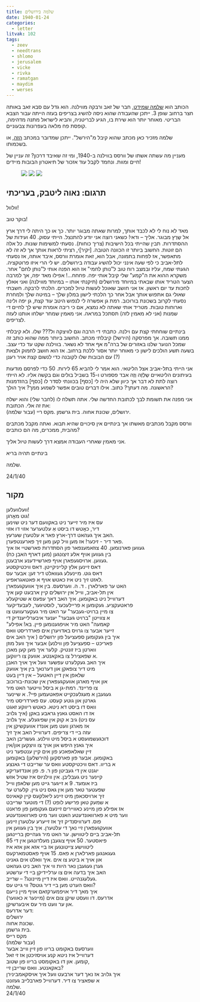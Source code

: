 ```yaml
---
title: שלמה בירושלים
date: 1940-01-24
categories:
  - letter
litvak: 102
tags:
  - zeev
  - needtrans
  - shlomo
  - jerusalem
  - vicke
  - rivka
  - ramatgan
  - maydim
  - werses
---
```


הכותב הוא [שלמה שמידט](https://photos.app.goo.gl/czaBMuwosehh2KYc7),
חבר של זאב ורבקה מווילנה.
הוא גדל עם סבא זאב באותה חצר ברחוב שופן 3.
ייתכן שהעבודה שהוא ניסה להשיג בצריפים בעזה הייתה עבור הצבא הבריטי.
מאוחר יותר הוא שירת בו, הגיע לבריטניה, והביא לישראל מתנה מדהימה,
קופסת פח מלאה בעפרונות צבעוניים.

שלמה מזכיר כאן מכתב שהוא קיבל מ"הירשל".
ייתכן שמדובר במכתב [הזה](https://dankenigsberg.github.io/pupko-papers/letter/1940/06/01/hirsch-porudominski/), או בשכמותו.

מעניין מה עשתה אשתו של וורסס בווילנה ב-1940, ומי זה שאיבד דרכון?
זה עניין של חיים ומוות.
ונחמד לקבל עוד אזכור של תיאטרון הבובות מיידים!

<figure class="half">
    <a  href="/pupko-papers/assets/images/1940-01-24-shlomo-1.jpg">
    <img src="/pupko-papers/assets/images/1940-01-24-shlomo-1.jpg"></a>
    <a  href="/pupko-papers/assets/images/1940-01-24-shlomo-2.jpg">
    <img src="/pupko-papers/assets/images/1940-01-24-shlomo-2.jpg"></a>
    <a  href="/pupko-papers/assets/images/1940-01-24-shlomo-3.jpg">
    <img src="/pupko-papers/assets/images/1940-01-24-shlomo-3.jpg"></a>
</figure>

## תרגום: נאוה ליטבק, בעריכתי

וולוול!

בוקר טוב!

מאד לא נוח לי לא לכבד אותך, למרות שאתה מבוגר יותר. כך או כך היתה לי דרך ארץ אל שֶרֶץ
מבוגר. אליך – ודאי! כשאני רוצה אני יודע להתנצל. הייתי עסוק. 40 ועידות של ההסתדרות. תבין
שהייתי בכל הישיבות (צריך כוחות). נסעתי למשימות שונות.
כל אלה הם זוטות. החשוב ביותר זו הכוונה הטובה. [יקיר]י, רציתי לראות אותך אך לא זה לא
מתאפשר, אז לפחות בתמונה, אבל הוא, זאת אומרת וורסס, איבד אותה, אז נסעתי לתל-אביב כי
לפי שעה אינני יכול להשיג עבודה בירושלים. יש לי הרי איזו פרוטקציה. הגעתי שמח, עליז ובמצב
רוח טוב ל"נותן לחמי" אז הוא הפנה אותי ל"נותן לחם" אחר. משקרא ההוא את ה"קמע" שלי קיבל
אותי יפה. פחחח...! אפילו מאד יפה, אך למרבה הצער הטריד אותו שבאתי במיוחד מירושלים
(תיקנתי אותו – במיוחד מווילנה) ואני אאלץ לחכות עד יום ראשון. אז אני חושב שאוכל לעשות טיול
למכרים. הלכתי לרבקה. חשבתי שאולי גם אתפוש אותך אבל אחר כך הלכתי לישון במלון שלך –
במיטה שלך ולמחרת נסעתי לקרוב בשכונת בורוכוב. רמת גן אפשרה לי לנפוש היטב עוד
קצת, גן יפה ולינה וארוחות טובות. מטריד אותי שאתה לא נמצא, אם כי ריבה אומרת שיש לך
לחיים די שמנות (אני לא מאמין לזה) תסתכל במראה. אני מאמין שמחר ישלחו אותנו לעזה לצריפים.

בינתיים שוחחתי קצת עם וילנה. כתבתי די הרבה וגם לוויצקה ול??? שלו. ולא קיבלתי ממנו
תשובה. אך מפרסקה (הירשל) קיבלתי מכתב. החשוב ביותר ממה שהוא כותב זה שמכל הנוער שלנו
באזורים של ברה"מ אף אחד לא נשאר. בווילנה שקט עד כדי עצב. בשעה תשע הולכים לישון כי
מאוחר יותר אסור ללכת ברחוב. אז הוא חושב לחמוק ולצאת עם הבובות שלו לקובנה כדי לנשום
קצת אויר רענן (?)

אני הייתי בתל-אביב אצל הליטאי. הוא אמר לי להביא 65 לירות. 50 כדי לפרסם מודעות בעיתונים
הליטאיים שֶלְזֶה וְזֶה אבד פספורט ו-15 בשביל בולים וגם בקשה אליו. לא הייתי רוצה לתת לא דבר
אך  כיוון שלא היה לי [כסף] בכוונתי לסדר לו [כסף] בהזדמנות הראשונה. מה דעתך? כתוב.
אילו דברים טובים אפשר לשמוע ממך? איך הולך?

אני מפנה את תשומת לבך לכתובת החדשה שלי. אתה תשלח לו (לחבר שלי) והוא ישלח את זה אלי.
הכתובת:  
ירושלים, שכונת אחוה. בית גרשמן .מקס ריי (עבור שלמה).  

וורסס מקבל מכתבים מאשתו אך בינתיים אין סיכויים שהיא תבוא. ואתה מקבל מכתבים מהבית, 
ממכרים, מה הם כותבים?

אני מאמין שאחרי העבודה אמצא דרך לעשות טיול אליך.

בינתיים תהיה בריא

שלמה.

24/1/40

## מקור

וועלוועלען!  
גוט מאׇרגן!  
עס איז מיר זייער ניט באקוועם דער ניט שוינען  
דיר, כאׇטש דו ביסט אַ עלטערער אזוי דו אזוי  
האב איך געהאט דרך-ארץ פאר א עלטערן שערעץ.  
פאר דיר - זיכער! אז מען וויל קען מען זיך פארענטפערן.  
געווען פארנומען. 40 צוזאמענפאר פון הסתדרות פארשטיי אז איך  
בין געווען אויף אלע זיצונגען (מען דארף האבן כח)  
געווען. ארויסגעפארן אויף פארשיידענע ארבעטן.  
דאס זײנען אלץ קלייניקייטן. דאס וויכטיקסטע  
דאס גוט. מיינעלע געוואלט דיר זען: אבער עס  
לאזט זיך ניט איז כאטש אויף א פאטאגראפיע.  
האט ער פארלארן . ד. ה. ווערסעס. בין איך אוועקגעפארן  
אין תל-אביב, ווײל אין ירושלים קיין ארבעט קען איך  
דערווײל ניט באקומען. איך האב דאך עפעס א שטיקעלע  
פראטעקציע. געקומען א פרײלעכער, לוסטיגער, לעבעדיקער  
צו מײן ברויט-געבער" ער האט מיר געקערעוועט צו  
 א צווײטן "ברויט געבער"  יענער איבערלייענדיק די  
"קאמעה" האט מיר אויפגענומען פיין. בא! אפילע  
 זייער אבער צו גרויס באדויערן אים פארדריסט וואס  
איך בין געקומען ספעציעל פון ירושלים ( איך האב אים  
פאריכט – ספעציעל פון ווילנע) אבער איך וועל מוזן  
ווארטן ביז זונטיק. קלער איך מען קען מאכן  
א שפאצירל צו באקאנטע. אוועק צו ריווקען.  
איך האב געקלערט עפשער וועל איך אויך האבן  
מיט דיר צופאקן און דערנאך בין איך אוועק  
שלאפן אין דײן האטעל – אין דײן בעט  
און אויף מארגן אוועקגעפארן אין שכונת-בורוכוב  
צו פרײנד. רמת-גן א ביסל ווײטער האט מיר  
געגעבן א מעגלעכקײט אפאטעמען פײ?. א שיינער  
גארטן און גוטע קעסט. עס פארדריסט מיר  
וואס דו ביסט דא ניטא. כאטש ריווקע זאגט  
אז דו האסט גאנץ גראבע באקן (איך גלויב  
עס ניט) גיב א קוק אין שפיגעלע. איך גלויב  
אז מארגן וועט מען אונדז אוועקשיקן אין  
עזה בײ די צריפים. דערווײל האב איך זיך  
דוכגעשמועסט א ביסל מיט ווילנע. געשריבן האב  
איך גאנץ היפש און אויך צו וויצקען און/אין  
זײן שאלאפאכע פון אים קײן ענטפער ניט  
באקומען. אבער פון פארסקען (הירשלען) באקומען  
א בריוו. דאס וויכטיקסטע וואס ער שרײבט די גאנצע  
יוגנט אין די געביטן פון ר. פ. פון אונדזעריקע  
קײנער ניט געבליבן. אין ווילניוס איז שטיל אזש  
ביז אומעד. 9 א זייגער גייט מען שלאפן ווײל  
שפעטער טאר מען אין גאס ניט גיין. קלערט ער  
זיך ארויסכאפן מיט זײנע ליאלקעס קײן קאאינס  
א שמעק טאן פרישע לופט (?) די מוטער שרײבט  
אז אפילע פון מײנע כאוויירים זײנעם געקומען פון פראנט  
ווער מיט א פארוואונדעטע האנט ווער מיט פארוואונדעטע  
פוס. דערוויסנדיק זיך אז זייערע עלטערן זײנען  
אוועקגעפארן זיי נאך די עלטערן. איך בין געווען אין  
תל-אביב בײם ליטווישן. ער האט מיר געהייסן בריינגען  
65 פיאסטער. 50 אויף צוגעבן מעלדונגען אין די  
ליטווישע צײטונגען אז בײ אזא און אזא איז  
געגאנגען פארלארן א פאס. 15 אויף פאסטמארקעס  
און אויך א ביטע צו אים .איך וואלט אים גאניט  
גערן געגעבן נאר היות ווי איך האב ניט געהאט  
האב איך בדעה אים צו ערליידיקן בײ די ערשטע  
געלעגנהײט. וואס איז דײן מיינונג? – שרײב.  
וואס הערט מען בײ דיר גוטס? ווי גייט עס?  
איך מאך דיר אויפמערקזאם אויף מײן נייעם  
אדרעס. דו וועסט שיקן צום אים (מײנער א כאווער)  
און ער וועט מיר עס איבערשיקן.  
דער אדרעס:  
ירושלים  
שכונת אחוה.  
בית גרשמן.  
מקס רייס  
(עבור שלמה)  
ווערסעס באקומט בריוו פון זײן ווײב אבער  
דערווײל איז ניטא קנע אויסזיכטן אז זי זאל  
קומען. און דו באקומסט בריוו פון שטוב,  
באקאנטע. וואס שרײבן זיי?  
איך גלויב אז נאך דער ארבעט וועל איך אויסקאמבינירן  
א שפאציר צו דיר. דערווײל פארבלײב געזונט  
שלמה.  
24/1/40  
